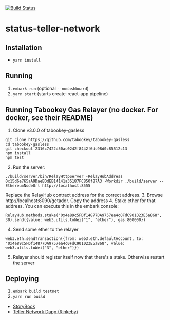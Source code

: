 [![Build Status](https://travis-ci.org/status-im/status-teller-network.svg?branch=master)](https://travis-ci.org/status-im/status-teller-network)

# status-teller-network

## Installation

- `yarn install`

## Running

1. `embark run` (optional `--nodashboard`)
2. `yarn start` (starts create-react-app pipeline)

## Running Tabookey Gas Relayer (no docker. For docker, see their README)
1. Clone v3.0.0 of tabookey-gasless
```
git clone https://github.com/tabookey/tabookey-gasless
cd tabookey-gasless
git checkout 2316c7422d50ac0242f8442f6dc98d0c85512c13
npm install
npm test
```
2. Run the server:
```
./build/server/bin/RelayHttpServer -RelayHubAddress 0x15d6e765aA9DaeBDdEB14141a35187FC850f87A3 -Workdir ./build/server --EthereumNodeUrl http://localhost:8555
```
Replace the RelayHub contract address for the correct address.
3. Browse http://localhost:8090/getaddr. Copy the address
4. Stake ether for that address. You can execute this in the embark console:
```
RelayHub.methods.stake("0x4e89c5FDf14877DA9757ea4c0FdC901023E5a868", 30).send({value: web3.utils.toWei("1", "ether"), gas:800000}) 
```
4. Send some ether to the relayer
```
web3.eth.sendTransaction({from: web3.eth.defaultAccount, to: "0x4e89c5FDf14877DA9757ea4c0FdC901023E5a868", value: web3.utils.toWei("3", "ether")})
```
5. Relayer should register itself now that there's a stake. Otherwise restart the server

## Deploying

1. `embark build testnet`
2. `yarn run build`

* [StoryBook](https://status-im.github.io/status-teller-network/storybook/)
* [Teller Network Dapp (Rinkeby)](https://status-im.github.io/status-teller-network/build/)
